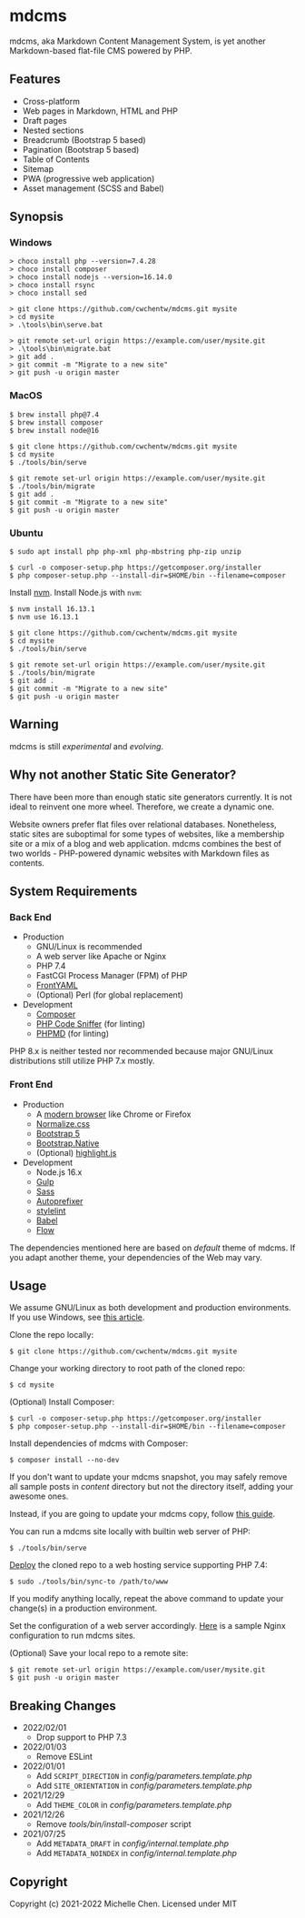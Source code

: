 # mdcms

mdcms, aka Markdown Content Management System, is yet another Markdown-based flat-file CMS powered by PHP.

## Features

* Cross-platform
* Web pages in Markdown, HTML and PHP
* Draft pages
* Nested sections
* Breadcrumb (Bootstrap 5 based)
* Pagination (Bootstrap 5 based)
* Table of Contents
* Sitemap
* PWA (progressive web application)
* Asset management (SCSS and Babel)

## Synopsis

### Windows

```shell
> choco install php --version=7.4.28
> choco install composer
> choco install nodejs --version=16.14.0
> choco install rsync
> choco install sed
```

```shell
> git clone https://github.com/cwchentw/mdcms.git mysite
> cd mysite
> .\tools\bin\serve.bat
```

```shell
> git remote set-url origin https://example.com/user/mysite.git
> .\tools\bin\migrate.bat
> git add .
> git commit -m "Migrate to a new site"
> git push -u origin master
```

### MacOS

```shell
$ brew install php@7.4
$ brew install composer
$ brew install node@16
```

```shell
$ git clone https://github.com/cwchentw/mdcms.git mysite
$ cd mysite
$ ./tools/bin/serve
```

```shell
$ git remote set-url origin https://example.com/user/mysite.git
$ ./tools/bin/migrate
$ git add .
$ git commit -m "Migrate to a new site"
$ git push -u origin master
```

### Ubuntu

```shell
$ sudo apt install php php-xml php-mbstring php-zip unzip
```

```shell
$ curl -o composer-setup.php https://getcomposer.org/installer
$ php composer-setup.php --install-dir=$HOME/bin --filename=composer
```

Install [nvm](https://github.com/nvm-sh/nvm). Install Node.js with `nvm`:

```shell
$ nvm install 16.13.1
$ nvm use 16.13.1
```

```shell
$ git clone https://github.com/cwchentw/mdcms.git mysite
$ cd mysite
$ ./tools/bin/serve
```

```shell
$ git remote set-url origin https://example.com/user/mysite.git
$ ./tools/bin/migrate
$ git add .
$ git commit -m "Migrate to a new site"
$ git push -u origin master
```

## Warning

mdcms is still *experimental* and *evolving*.

## Why not another Static Site Generator?

There have been more than enough static site generators currently. It is not ideal to reinvent one more wheel. Therefore, we create a dynamic one.

Website owners prefer flat files over relational databases. Nonetheless, static sites are suboptimal for some types of websites, like a membership site or a mix of a blog and web application. mdcms combines the best of two worlds - PHP-powered dynamic websites with Markdown files as contents.

## System Requirements

### Back End

* Production
  * GNU/Linux is recommended
  * A web server like Apache or Nginx
  * PHP 7.4
  * FastCGI Process Manager (FPM) of PHP
  * [FrontYAML](https://github.com/mnapoli/FrontYAML)
  * (Optional) Perl (for global replacement)
* Development
  * [Composer](https://getcomposer.org)
  * [PHP Code Sniffer](https://github.com/squizlabs/PHP_CodeSniffer) (for linting)
  * [PHPMD](https://phpmd.org) (for linting)

PHP 8.x is neither tested nor recommended because major GNU/Linux distributions still utilize PHP 7.x mostly.

### Front End

* Production
  * A [modern browser](https://browsehappy.com) like Chrome or Firefox
  * [Normalize.css](https://necolas.github.io/normalize.css/)
  * [Bootstrap 5](https://getbootstrap.com)
  * [Bootstrap.Native](https://thednp.github.io/bootstrap.native/)
  * (Optional) [highlight.js](https://highlightjs.org)
* Development
  * Node.js 16.x
  * [Gulp](https://gulpjs.com/)
  * [Sass](https://sass-lang.com/)
  * [Autoprefixer](https://github.com/postcss/autoprefixer)
  * [stylelint](https://stylelint.io/)
  * [Babel](https://babeljs.io/)
  * [Flow](https://flow.org/en/)

The dependencies mentioned here are based on *default* theme of mdcms. If you adapt another theme, your dependencies of the Web may vary.

## Usage

We assume GNU/Linux as both development and production environments. If you use Windows, see [this article](/content/howto/how-to-run-mdcms-on-windows.md).

Clone the repo locally:

```shell
$ git clone https://github.com/cwchentw/mdcms.git mysite
```

Change your working directory to root path of the cloned repo:

```shell
$ cd mysite
```

(Optional) Install Composer:

```shell
$ curl -o composer-setup.php https://getcomposer.org/installer
$ php composer-setup.php --install-dir=$HOME/bin --filename=composer
```

Install dependencies of mdcms with Composer:

```shell
$ composer install --no-dev
```

If you don't want to update your mdcms snapshot, you may safely remove all sample posts in *content* directory but not the directory itself, adding your awesome ones.

Instead, if you are going to update your mdcms copy, follow [this guide](/content/howto/how-to-upgrade-mdcms.md).

You can run a mdcms site locally with builtin web server of PHP:

```shell
$ ./tools/bin/serve
```

[Deploy](/content/deployment.md) the cloned repo to a web hosting service supporting PHP 7.4:

```shell
$ sudo ./tools/bin/sync-to /path/to/www
```

If you modify anything locally, repeat the above command to update your change(s) in a production environment.

Set the configuration of a web server accordingly. [Here](/tools/etc/nginx.conf) is a sample Nginx configuration to run mdcms sites.

(Optional) Save your local repo to a remote site:

```
$ git remote set-url origin https://example.com/user/mysite.git
$ git push -u origin master
```

## Breaking Changes

* 2022/02/01
  * Drop support to PHP 7.3
* 2022/01/03
  * Remove ESLint
* 2022/01/01
  * Add `SCRIPT_DIRECTION` in *config/parameters.template.php*
  * Add `SITE_ORIENTATION` in *config/parameters.template.php*
* 2021/12/29
  * Add `THEME_COLOR` in *config/parameters.template.php*
* 2021/12/26
  * Remove *tools/bin/install-composer* script
* 2021/07/25
  * Add `METADATA_DRAFT` in *config/internal.template.php*
  * Add `METADATA_NOINDEX` in *config/internal.template.php*

## Copyright

Copyright (c) 2021-2022 Michelle Chen. Licensed under MIT
